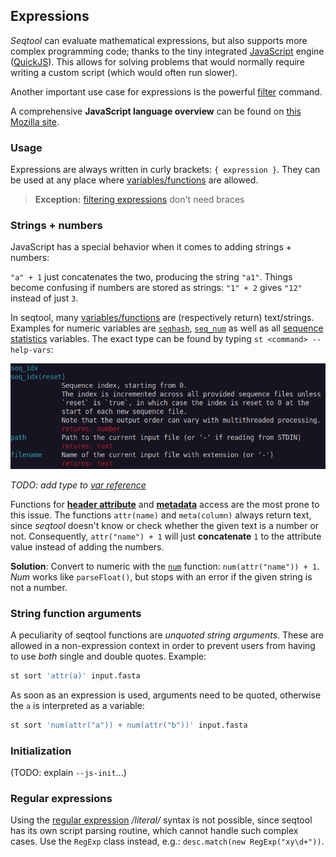 
## Expressions

*Seqtool* can evaluate mathematical expressions, but also supports
more complex programming code; thanks to the tiny integrated
[JavaScript](https://en.wikipedia.org/wiki/JavaScript) engine ([QuickJS](https://bellard.org/quickjs)).
This allows for solving problems that would normally require writing a custom script
(which would often run slower).

Another important use case for expressions is the powerful [filter](filter.md) command.

A comprehensive **JavaScript language overview** can be found on
[this Mozilla site](https://developer.mozilla.org/en-US/docs/Web/JavaScript/Language_overview).

### Usage

Expressions are always written in curly brackets: `{ expression }`.
They can be used at any place where [variables/functions](variables.md) are allowed.

> **Exception:** [filtering expressions](filter.md) don't need braces

### Strings + numbers

JavaScript has a special behavior when it comes to adding strings + numbers:

`"a" + 1` just concatenates the two, producing the string `"a1"`.
Things become confusing if numbers are stored as strings: `"1" + 2` gives `"12"`
instead of just `3`.

In seqtool, many [variables/functions](variables.md) are (respectively return)
text/strings.
Examples for numeric variables are [`seqhash`](var_reference.md#seqhash),
[`seq_num`](var_reference.md#seq_num)
as well as all [sequence statistics](var_reference.md#sequence-statistics) variables.
The exact type can be found by typing `st <command> --help-vars`:

![Variable help example](img/varhelp.png)

*TODO: add type to [var reference](var_reference.md)*

Functions for **[header attribute](attributes.md)** and **[metadata](meta.md)**
access are the most prone to this issue. The functions `attr(name)` and `meta(column)`
always return text, since *seqtool* doesn't know or check whether the given text
is a number or not. 
Consequently, `attr("name") + 1` will just **concatenate** `1` to the attribute
value instead of adding the numbers.

**Solution**: Convert to numeric with the
[`num`](var_reference.md#data-conversion-and-transformation)
function: `num(attr("name")) + 1`.
*Num* works like `parseFloat()`, but stops with an error if the given string is
not a number.

### String function arguments

A peculiarity of seqtool functions are *unquoted string arguments*.
These are allowed in a non-expression context in order to prevent users from
having to use *both* single and double quotes. Example:

```bash
st sort 'attr(a)' input.fasta
```

As soon as an expression is used, arguments need to be quoted, otherwise the `a`
is interpreted as a variable:

```bash
st sort 'num(attr("a")) + num(attr("b"))' input.fasta
```

### Initialization

(TODO: explain `--js-init`...)

### Regular expressions

Using the [regular expression](https://developer.mozilla.org/en-US/docs/Web/JavaScript/Guide/Regular_expressions)
*/literal/* syntax is not possible, since seqtool has its own script parsing routine,
which cannot handle such complex cases. 
Use the `RegExp` class instead, e.g.: `desc.match(new RegExp("xy\d+"))`.